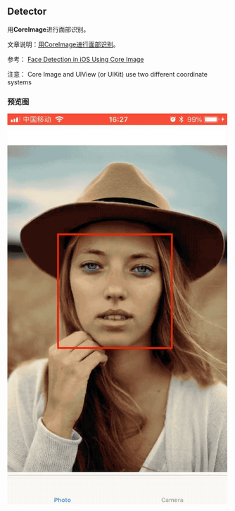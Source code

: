 Detector
-----
用**CoreImage**进行面部识别。

文章说明：[用CoreImage进行面部识别](http://andyron.com/2017/ios-tutorial-2-facerecognition.html)。

参考： [Face Detection in iOS Using Core Image](http://www.appcoda.com/face-detection-core-image/)

注意： Core Image and UIView (or UIKit) use two different coordinate systems



### 预览图
![Detector](./Detector.gif)